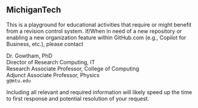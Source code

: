 ## MichiganTech

This is a playground for educational activities that require or might benefit from a revision control system. If/When in need of a new repository or enabling a new organization feature within GitHub.com (e.g., Copilot for Business, etc.), please contact

Dr. Gowtham, PhD              
Director of Research Computing, IT           
Research Associate Professor, College of Computing              
Adjunct Associate Professor, Physics                    
```g@mtu.edu```


Including all relevant and required information will likely speed up the time to first response and potential resolution of your request.
